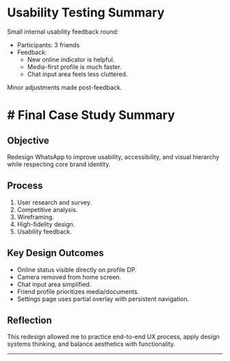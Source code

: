 # Usability Testing Summary

Small internal usability feedback round:

- Participants: 3 friends
- Feedback: 
   - New online indicator is helpful.
   - Media-first profile is much faster.
   - Chat input area feels less cluttered.

Minor adjustments made post-feedback.

# # Final Case Study Summary

## Objective

Redesign WhatsApp to improve usability, accessibility, and visual hierarchy while respecting core brand identity.

## Process

1. User research and survey.
2. Competitive analysis.
3. Wireframing.
4. High-fidelity design.
5. Usability feedback.

## Key Design Outcomes

- Online status visible directly on profile DP.
- Camera removed from home screen.
- Chat input area simplified.
- Friend profile prioritizes media/documents.
- Settings page uses partial overlay with persistent navigation.

## Reflection

This redesign allowed me to practice end-to-end UX process, apply design systems thinking, and balance aesthetics with functionality.

---
